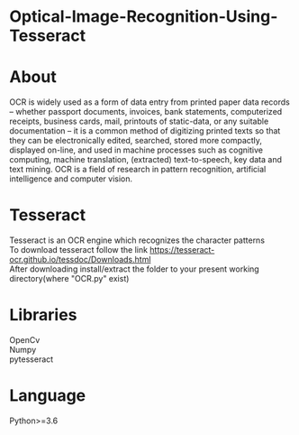 # Optical-Image-Recognition-Using-Tesseract
# About
OCR is widely used as a form of data entry from printed paper data records – whether passport documents, invoices, bank statements, computerized receipts, business cards, mail, printouts of static-data, or any suitable documentation – it is a common method of digitizing printed texts so that they can be electronically edited, searched, stored more compactly, displayed on-line, and used in machine processes such as cognitive computing, machine translation, (extracted) text-to-speech, key data and text mining. OCR is a field of research in pattern recognition, artificial intelligence and computer vision.

# Tesseract
Tesseract is an OCR engine which recognizes the character patterns<br/>
To download tesseract follow the link https://tesseract-ocr.github.io/tessdoc/Downloads.html <br/>
After downloading install/extract the folder to your present working directory(where "OCR.py" exist) <br/>

# Libraries
OpenCv <br/>
Numpy <br/>
pytesseract <br/>

# Language
Python>=3.6
